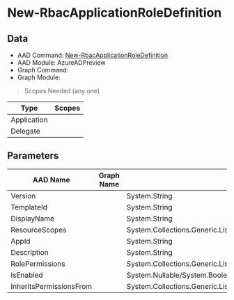 # New-RbacApplicationRoleDefinition

> 

## Data

+ AAD Command: [New-RbacApplicationRoleDefinition](https://docs.microsoft.com/en-us/powershell/module/AzureADPreview/New-RbacApplicationRoleDefinition)
+ AAD Module: AzureADPreview
+ Graph Command: [](https://docs.microsoft.com/en-us/powershell/module//)
+ Graph Module: 

> Scopes Needed (any one)

|Type|Scopes|
|---|---|
|Application||
|Delegate||

## Parameters

|AAD Name|Graph Name|AAD Type|Graph Type|Infos|
|---|---|---|---|---|
|Version||System.String|||
|TemplateId||System.String|||
|DisplayName||System.String|||
|ResourceScopes||System.Collections.Generic.List/System.String|||
|AppId||System.String|||
|Description||System.String|||
|RolePermissions||System.Collections.Generic.List/Microsoft.Open.MSGraph.Model.RolePermission|||
|IsEnabled||System.Nullable/System.Boolean|||
|InheritsPermissionsFrom||System.Collections.Generic.List/Microsoft.Open.MSGraph.Model.DirectoryRoleDefinition|||


